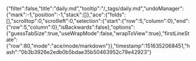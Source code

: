 {"filter":false,"title":"daily.md","tooltip":"/_tags/daily.md","undoManager":{"mark":-1,"position":-1,"stack":[]},"ace":{"folds":[],"scrolltop":0,"scrollleft":0,"selection":{"start":{"row":5,"column":0},"end":{"row":5,"column":0},"isBackwards":false},"options":{"guessTabSize":true,"useWrapMode":false,"wrapToView":true},"firstLineState":{"row":80,"mode":"ace/mode/markdown"}},"timestamp":1516352068451,"hash":"0b3b3926e2edb0b5bdae35b50463952c79e42923"}